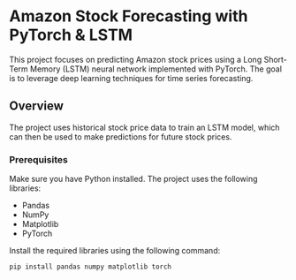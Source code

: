 # Amazon Stock Forecasting with PyTorch & LSTM

This project focuses on predicting Amazon stock prices using a Long Short-Term Memory (LSTM) neural network implemented with PyTorch. The goal is to leverage deep learning techniques for time series forecasting.

## Overview

The project uses historical stock price data to train an LSTM model, which can then be used to make predictions for future stock prices.

### Prerequisites

Make sure you have Python installed. The project uses the following libraries:

- Pandas
- NumPy
- Matplotlib
- PyTorch

Install the required libraries using the following command:

```bash
pip install pandas numpy matplotlib torch
```
